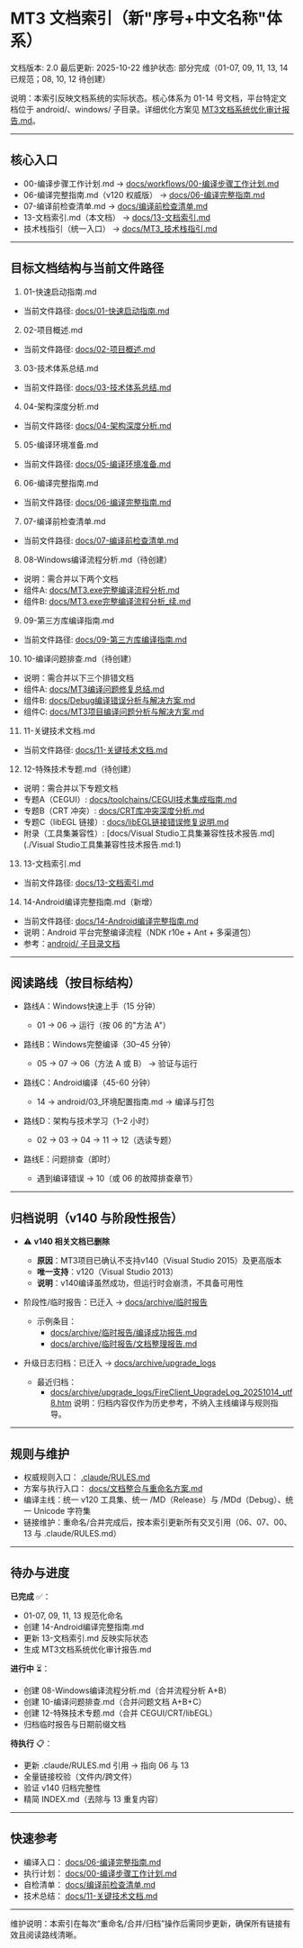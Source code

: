 # MT3 文档索引（新"序号+中文名称"体系）

文档版本: 2.0
最后更新: 2025-10-22
维护状态: 部分完成（01-07, 09, 11, 13, 14 已规范；08, 10, 12 待创建）

说明：本索引反映文档系统的实际状态。核心体系为 01-14 号文档，平台特定文档位于 android/、windows/ 子目录。详细优化方案见 [MT3文档系统优化审计报告.md](./MT3文档系统优化审计报告.md:1)。

---

## 核心入口

- 00-编译步骤工作计划.md → [docs/workflows/00-编译步骤工作计划.md](./workflows/00-编译步骤工作计划.md:1)
- 06-编译完整指南.md（v120 权威版） → [docs/06-编译完整指南.md](./06-编译完整指南.md:1)
- 07-编译前检查清单.md → [docs/编译前检查清单.md](./编译前检查清单.md:1)
- 13-文档索引.md（本文档） → [docs/13-文档索引.md](./13-文档索引.md:1)
- 技术栈指引（统一入口） → [docs/MT3_技术栈指引.md](./MT3_技术栈指引.md:1)

---

## 目标文档结构与当前文件路径

1) 01-快速启动指南.md  
- 当前文件路径: [docs/01-快速启动指南.md](./01-快速启动指南.md:1)

2) 02-项目概述.md  
- 当前文件路径: [docs/02-项目概述.md](./02-项目概述.md:1)

3) 03-技术体系总结.md  
- 当前文件路径: [docs/03-技术体系总结.md](./03-技术体系总结.md:1)

4) 04-架构深度分析.md  
- 当前文件路径: [docs/04-架构深度分析.md](./04-架构深度分析.md:1)

5) 05-编译环境准备.md  
- 当前文件路径: [docs/05-编译环境准备.md](./05-编译环境准备.md:1)

6) 06-编译完整指南.md  
- 当前文件路径: [docs/06-编译完整指南.md](./06-编译完整指南.md:1)

7) 07-编译前检查清单.md
- 当前文件路径: [docs/07-编译前检查清单.md](./07-编译前检查清单.md:1)

8) 08-Windows编译流程分析.md（待创建）
- 说明：需合并以下两个文档
- 组件A: [docs/MT3.exe完整编译流程分析.md](./MT3.exe完整编译流程分析.md:1)
- 组件B: [docs/MT3.exe完整编译流程分析_续.md](./MT3.exe完整编译流程分析_续.md:1)

9) 09-第三方库编译指南.md
- 当前文件路径: [docs/09-第三方库编译指南.md](./09-第三方库编译指南.md:1)

10) 10-编译问题排查.md（待创建）
- 说明：需合并以下三个排错文档
- 组件A: [docs/MT3编译问题修复总结.md](./MT3编译问题修复总结.md:1)
- 组件B: [docs/Debug编译错误分析与解决方案.md](./Debug编译错误分析与解决方案.md:1)
- 组件C: [docs/MT3项目编译问题分析与解决方案.md](./MT3项目编译问题分析与解决方案.md:1)

11) 11-关键技术文档.md
- 当前文件路径: [docs/11-关键技术文档.md](./11-关键技术文档.md:1)

12) 12-特殊技术专题.md（待创建）
- 说明：需合并以下专题文档
- 专题A（CEGUI）: [docs/toolchains/CEGUI技术集成指南.md](./toolchains/CEGUI技术集成指南.md:1)
- 专题B（CRT 冲突）: [docs/CRT库冲突深度分析.md](./CRT库冲突深度分析.md:1)
- 专题C（libEGL 链接）: [docs/libEGL链接错误修复说明.md](./libEGL链接错误修复说明.md:1)
- 附录（工具集兼容性）: [docs/Visual Studio工具集兼容性技术报告.md](./Visual Studio工具集兼容性技术报告.md:1)

13) 13-文档索引.md
- 当前文件路径: [docs/13-文档索引.md](./13-文档索引.md:1)

14) 14-Android编译完整指南.md（新增）
- 当前文件路径: [docs/14-Android编译完整指南.md](./14-Android编译完整指南.md:1)
- 说明：Android 平台完整编译流程（NDK r10e + Ant + 多渠道包）
- 参考：[android/ 子目录文档](./android/00_README.md:1)

---

## 阅读路线（按目标结构）

- 路线A：Windows快速上手（15 分钟）
  - 01 → 06 → 运行（按 06 的"方法 A"）

- 路线B：Windows完整编译（30–45 分钟）
  - 05 → 07 → 06（方法 A 或 B） → 验证与运行

- 路线C：Android编译（45-60 分钟）
  - 14 → android/03_环境配置指南.md → 编译与打包

- 路线D：架构与技术学习（1–2 小时）
  - 02 → 03 → 04 → 11 → 12（选读专题）

- 路线E：问题排查（即时）
  - 遇到编译错误 → 10（或 06 的故障排查章节）

---

## 归档说明（v140 与阶段性报告）

- ⚠️ **v140 相关文档已删除**
  - **原因**：MT3项目已确认不支持v140（Visual Studio 2015）及更高版本
  - **唯一支持**：v120（Visual Studio 2013）
  - **说明**：v140编译虽然成功，但运行时会崩溃，不具备可用性

- 阶段性/临时报告：已迁入 → [docs/archive/临时报告](./archive/临时报告:1)
  - 示例条目：  
    - [docs/archive/临时报告/编译成功报告.md](./archive/临时报告/编译成功报告.md:1)  
    - [docs/archive/临时报告/文档整理报告.md](./archive/临时报告/文档整理报告.md:1)

- 升级日志归档：已迁入 → [docs/archive/upgrade_logs](./archive/upgrade_logs:1)
  - 最近归档：
    - [docs/archive/upgrade_logs/FireClient_UpgradeLog_20251014_utf8.htm](./archive/upgrade_logs/FireClient_UpgradeLog_20251014_utf8.htm:1)
说明：归档内容仅作为历史参考，不纳入主线编译与规则指导。

---

## 规则与维护

- 权威规则入口： [.claude/RULES.md](.claude/RULES.md:1)
- 方案与执行入口： [docs/文档整合与重命名方案.md](./文档整合与重命名方案.md:1)
- 编译主线：统一 v120 工具集、统一 /MD（Release）与 /MDd（Debug）、统一 Unicode 字符集
- 链接维护：重命名/合并完成后，按本索引更新所有交叉引用（06、07、00、13 与 .claude/RULES.md）

---

## 待办与进度

**已完成** ✅：
- 01-07, 09, 11, 13 规范化命名
- 创建 14-Android编译完整指南.md
- 更新 13-文档索引.md 反映实际状态
- 生成 MT3文档系统优化审计报告.md

**进行中** ⏳：
- 创建 08-Windows编译流程分析.md（合并流程分析 A+B）
- 创建 10-编译问题排查.md（合并问题文档 A+B+C）
- 创建 12-特殊技术专题.md（合并 CEGUI/CRT/libEGL）
- 归档临时报告与日期前缀文档

**待执行** 📋：
- 更新 .claude/RULES.md 引用 → 指向 06 与 13
- 全量链接校验（文件内/跨文件）
- 验证 v140 归档完整性
- 精简 INDEX.md（去除与 13 重复内容）

---

## 快速参考

- 编译入口： [docs/06-编译完整指南.md](./06-编译完整指南.md:1)
- 执行计划： [docs/00-编译步骤工作计划.md](./00-编译步骤工作计划.md:1)
- 自检清单： [docs/编译前检查清单.md](./编译前检查清单.md:1)
- 技术总结： [docs/11-关键技术文档.md](./11-关键技术文档.md:1)

---

维护说明：本索引在每次“重命名/合并/归档”操作后需同步更新，确保所有链接有效且阅读路线清晰。
